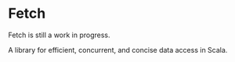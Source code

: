 # Fetch

Fetch is still a work in progress.

A library for efficient, concurrent, and concise data access in Scala.

